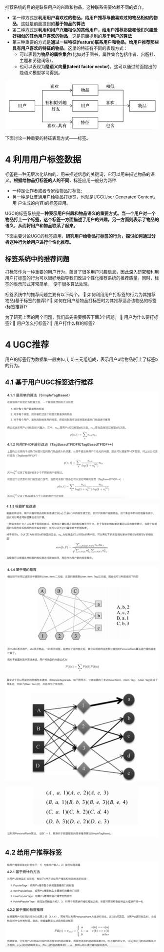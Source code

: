 推荐系统的目的是联系用户的兴趣和物品，这种联系需要依赖不同的媒介。
- 第一种方式是**利用用户喜欢过的物品，给用户推荐与他喜欢过的物品相似的物品**，这就是前面提到的**基于物品的算法**
- 第二种方式是**利用和用户兴趣相似的其他用户，给用户推荐那些和他们兴趣爱好相似的其他用户喜欢的物品**，这是前面提到的**基于用户的算法**
- 第三种重要的方式是**通过一些特征(feature)联系用户和物品，给用户推荐那些具有用户喜欢的特征的物品**。这里的特征有不同的表现方式：
  - 可以表现为**物品的属性集合**(比如对于图书，属性集合包括作者、出版社、主题和关键词等)，
  - 也可以表现为**隐语义向量(latent factor vector)**，这可以通过前面提出的隐语义模型学习得到。

![img](img/1.jpg)
  
下面讨论一种重要的特征表现方式——标签。

# 4 利用用户标签数据

标签是一种无层次化结构的、用来描述信息的关键词，它可以用来描述物品的语义。**根据给物品打标签的人的不同**，标签应用一般分为两种:
- 一种是让作者或者专家给物品打标签;
- 另一种是让普通用户给物品打标签，也就是UGC(User Generated Content，用 户生成的内容)的标签应用。
  
UGC的标签系统是**一种表示用户兴趣和物品语义的重要方式。当一个用户对一个物品打上一个标签，这个标签一方面描述了用户的兴趣，另一方面则表示了物品的语义，从而将用户和物品联系了起来。**

下面主要讨论UGC的标签应用，**研究用户给物品打标签的行为，探讨如何通过分析这种行为给用户进行个性化推荐。**

## 标签系统中的推荐问题

打标签作为一种重要的用户行为，蕴含了很多用户兴趣信息，因此深入研究和利用用户打标签的行为可以很好地指导我们改进个性化推荐系统的推荐质量。同时，标签的表示形式非常简单， 便于很多算法处理。

标签系统中的推荐问题主要有以下两个。
 如何利用用户打标签的行为为其推荐物品(基于标签的推荐)?
 如何在用户给物品打标签时为其推荐适合该物品的标签(标签推荐)?

为了研究上面的两个问题，我们首先需要解答下面3个问题。 
 用户为什么要打标签?
 用户怎么打标签?
 用户打什么样的标签?

# 4 UGC推荐

用户的标签行为数据集一般由(u, i, b)三元组组成，表示用户u给物品i打上了标签b的行为。

## 4.1 基于用户UGC标签进行推荐

![img](img/2.jpg)

![img](img/3.jpg)

![img](img/4.jpg)

![img](img/5.jpg)

![img](img/6.jpg)

## 4.2 给用户推荐标签

![img](img/7.jpg)